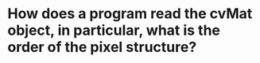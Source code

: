 # How does a program read the cvMat object, in particular, what is the order of the pixel structure?
